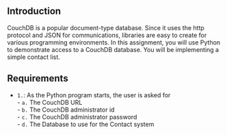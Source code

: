 ## Introduction
CouchDB is a popular document-type database. Since it uses the http protocol and JSON for communications,
libraries are easy to create for various programming environments. In this assignment, you will use Python to demonstrate access to a CouchDB database. You will be implementing a simple contact list.

## Requirements
- `1.`: As the Python program starts, the user is asked for <br />
        - `a.` The CouchDB URL <br />
        - `b.` The CouchDB administrator id <br />
        - `c.` The CouchDB administrator password <br />
        - `d.` The Database to use for the Contact system <br />
